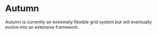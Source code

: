 Autumn
======

Autumn is currently an extremely flexible grid system but will eventually evolve into an extensive framework.
